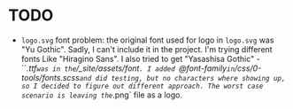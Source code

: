 # TODO
- `logo.svg` font problem: the original font used for logo in `logo.svg` was "Yu Gothic". Sadly,
I can't include it in the project. I'm trying different fonts Like "Hiragino Sans". I also
tried to get "Yasashisa Gothic" - ``*.ttf` was in the `/_site/assets/font`. I added `@font-family`
in `/css/0-tools/fonts.scss` and did testing, but no characters where showing up, so I decided to
figure out different approach. The worst case scenario is leaving the `*.png` file as a logo.

